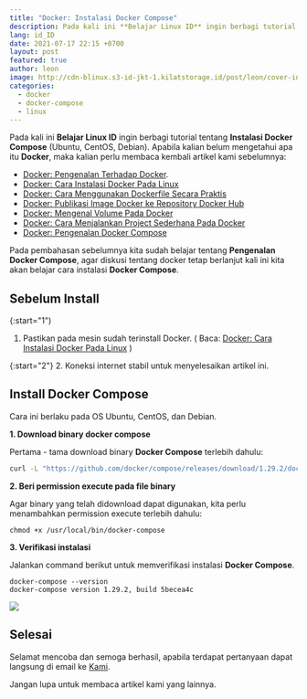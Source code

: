 ```yaml
---
title: "Docker: Instalasi Docker Compose"
description: Pada kali ini **Belajar Linux ID** ingin berbagi tutorial tentang **Instalasi Docker Compose** (Ubuntu, CentOS, Debian). Apabila kalian belum mengetahui apa itu **Docker**, maka kalian perlu membaca kembali artikel kami sebelumnya
lang: id_ID
date: 2021-07-17 22:15 +0700
layout: post
featured: true
author: leon
image: http://cdn-blinux.s3-id-jkt-1.kilatstorage.id/post/leon/cover-install-docker-compose.png
categories:
  - docker
  - docker-compose
  - linux
---
```



Pada kali ini **Belajar Linux ID** ingin berbagi tutorial tentang **Instalasi Docker Compose** (Ubuntu, CentOS, Debian). Apabila kalian belum mengetahui apa itu **Docker**, maka kalian perlu membaca kembali artikel kami sebelumnya:

- [Docker: Pengenalan Terhadap Docker](https://belajarlinux.id/pengenalan-terhadap-docker/).
- [Docker: Cara Instalasi Docker Pada Linux](https://belajarlinux.id/docker-installasi-docker-pada-linux/)
- [Docker: Cara Menggunakan Dockerfile Secara Praktis](https://belajarlinux.id/cara-menggunakan-Dockerfile/)
- [Docker: Publikasi Image Docker ke Repository Docker Hub](https://belajarlinux.id/publikasi-image-docker-ke-repository-docker-hub/)
- [Docker: Mengenal Volume Pada Docker](https://belajarlinux.id/mengenal-volume-pada-docker/)
- [Docker: Cara Menjalankan Project Sederhana Pada Docker](https://belajarlinux.id/menjalankan-project-sederhana-pada-docker/)
- [Docker: Pengenalan Docker Compose](https://belajarlinux.id/docker-pengenalan-docker-compose/)

Pada pembahasan sebelumnya kita sudah belajar tentang **Pengenalan Docker Compose**, agar diskusi tentang docker tetap berlanjut kali ini kita akan belajar cara instalasi **Docker Compose**.

## Sebelum Install

{:start="1")
1. Pastikan pada mesin sudah terinstall Docker. ( Baca: [Docker: Cara Instalasi Docker Pada Linux](https://belajarlinux.id/docker-installasi-docker-pada-linux/) )

{:start="2"}
2. Koneksi internet stabil untuk menyelesaikan artikel ini.

## Install Docker Compose 

Cara ini berlaku pada OS Ubuntu, CentOS, dan Debian. 

**1. Download binary docker compose**

Pertama - tama download binary **Docker Compose** terlebih dahulu:

```bash
curl -L "https://github.com/docker/compose/releases/download/1.29.2/docker-compose-$(uname -s)-$(uname -m)" -o /usr/local/bin/docker-compose
```
**2. Beri permission execute pada file binary**

Agar binary yang telah didownload dapat digunakan, kita perlu menambahkan permission execute terlebih dahulu:

```
chmod +x /usr/local/bin/docker-compose
```

**3. Verifikasi instalasi**

Jalankan command berikut untuk memverifikasi instalasi **Docker Compose**.

```
docker-compose --version
docker-compose version 1.29.2, build 5becea4c
```

![](http://cdn-blinux.s3-id-jkt-1.kilatstorage.id/post/leon/docker-compose1.png)

## Selesai
Selamat mencoba dan semoga berhasil, apabila terdapat pertanyaan dapat langsung di email ke [Kami](mailto:tech@belajarlinux.id).

Jangan lupa untuk membaca artikel kami yang lainnya. 
